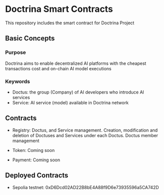 # Doctrina Smart Contracts

This repository includes the smart contract for Doctrina Project

## Basic Concepts

### Purpose

Doctrina aims to enable decentralized AI platforms with the cheapest transactions cost and on-chain AI model executions

### Keywords
- Doctus: the group (Company) of AI developers who introduce AI services
- Service: AI service (model) available in Doctrina network

## Contracts

- Registry: Doctus, and Service management. Creation, modification and deletion of Doctuses and Services under each Doctus. Doctus member management

- Token: Coming soon
- Payment: Coming soon


## Deployed Contracts

- Sepolia testnet: 0xD6Dcd02AD22B8bE4A88f9D6e73935596a5CA742D

